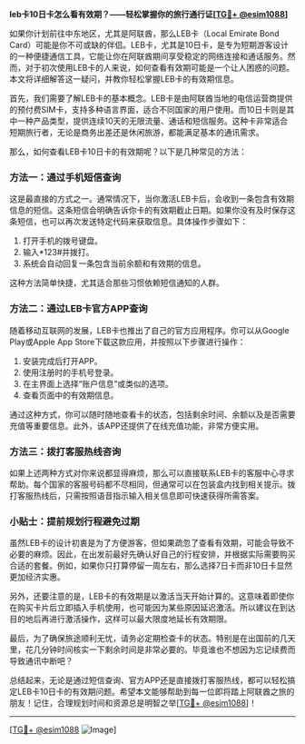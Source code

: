 **leb卡10日卡怎么看有效期？——轻松掌握你的旅行通行证[[TG💪+ @esim1088](https://t.me/s/esim1088)]**

如果你计划前往中东地区，尤其是阿联酋，那么LEB卡（Local Emirate Bond Card）可能是你不可或缺的伴侣。LEB卡，尤其是10日卡，是专为短期游客设计的一种便捷通信工具，它能让你在阿联酋期间享受稳定的网络连接和通话服务。然而，对于初次使用LEB卡的人来说，如何查看有效期可能是一个让人困惑的问题。本文将详细解答这一疑问，并教你轻松掌握LEB卡的有效期信息。

首先，我们需要了解LEB卡的基本概念。LEB卡是由阿联酋当地的电信运营商提供的预付费SIM卡，支持多种语言界面，适合不同国家的用户使用。而10日卡则是其中一种产品类型，提供连续10天的无限流量、通话和短信服务。这种卡非常适合短期旅行者，无论是商务出差还是休闲旅游，都能满足基本的通讯需求。

那么，如何查看LEB卡10日卡的有效期呢？以下是几种常见的方法：

### 方法一：通过手机短信查询

这是最直接的方式之一。通常情况下，当你激活LEB卡后，会收到一条包含有效期信息的短信。这条短信会明确告诉你卡的有效期截止日期。如果你没有及时保存这条短信，也可以再次发送特定代码来获取信息。具体操作步骤如下：

1. 打开手机的拨号键盘。
2. 输入*123#并拨打。
3. 系统会自动回复一条包含当前余额和有效期的信息。

这种方法简单快捷，尤其适合那些习惯依赖短信通知的人群。

### 方法二：通过LEB卡官方APP查询

随着移动互联网的发展，LEB卡也推出了自己的官方应用程序。你可以从Google Play或Apple App Store下载这款应用，并按照以下步骤进行操作：

1. 安装完成后打开APP。
2. 使用注册时的手机号登录。
3. 在主界面上选择“账户信息”或类似的选项。
4. 查看页面中的有效期信息。

通过这种方式，你可以随时随地查看卡的状态，包括剩余时间、余额以及是否需要充值等重要信息。此外，该APP还提供了在线充值功能，非常方便实用。

### 方法三：拨打客服热线咨询

如果上述两种方式对你来说都显得麻烦，那么可以直接联系LEB卡的客服中心寻求帮助。每个国家的客服号码都不尽相同，但通常可以在包装盒内找到相关提示。拨打客服热线后，只需按照语音指示输入相关信息即可快速获得所需答案。

### 小贴士：提前规划行程避免过期

虽然LEB卡的设计初衷是为了方便游客，但如果疏忽了查看有效期，可能会导致不必要的麻烦。因此，在出发前最好先确认好自己的行程安排，并根据实际需要购买合适的套餐。例如，如果你只打算停留一周左右，那么选择7日卡而非10日卡显然更加经济实惠。

另外，还要注意的是，LEB卡的有效期是以激活当天开始计算的。这意味着即使你在购买卡片后立即插入手机使用，也可能因为某些原因延迟激活。所以建议在到达目的地后再进行激活操作，这样可以最大限度地延长有效期限。

最后，为了确保旅途顺利无忧，请务必定期检查卡的状态。特别是在出国前的几天里，花几分钟时间核实一下剩余时间是非常必要的。毕竟谁也不想因为忘记续费而导致通讯中断吧？

总结起来，无论是通过短信查询、官方APP还是直接拨打客服热线，都可以轻松搞定LEB卡10日卡的有效期问题。希望本文能够帮助到每一位即将踏上阿联酋之旅的朋友！记住，合理规划时间和资源总是明智之举[[TG💪+ @esim1088](https://t.me/s/esim1088)]！

---

[[TG💪+ @esim1088](https://t.me/s/esim1088) ![Image](https://i.postimg.cc/4NQfJmqS/Snipaste-2025-05-13-00-14-12.png)]